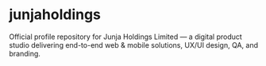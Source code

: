 # junjaholdings
Official profile repository for Junja Holdings Limited — a digital product studio delivering end-to-end web &amp; mobile solutions, UX/UI design, QA, and branding.
